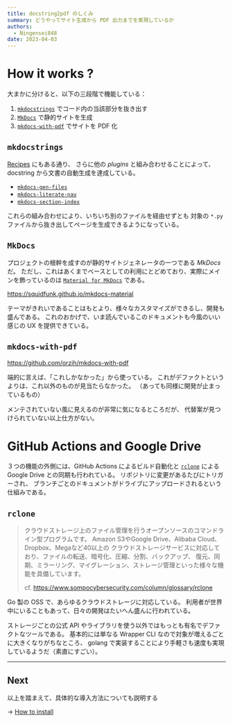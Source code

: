 ```yaml
---
title: docstring2pdf のしくみ
summary: どうやってサイト生成から PDF 出力までを実現しているか
authors:
  - Ningensei848
date: 2023-04-03
---
```


# How it works ?

大まかに分けると、以下の三段階で機能している：

1. [`mkdocstrings`](https://mkdocstrings.github.io/) でコード内の当該部分を抜き出す
2. [`MkDocs`](https://www.mkdocs.org/) で静的サイトを生成
3. [`mkdocs-with-pdf`](https://github.com/orzih/mkdocs-with-pdf) でサイトを PDF 化

## `mkdocstrings`

[Recipes](https://mkdocstrings.github.io/recipes/) にもある通り、
さらに他の _plugins_ と組み合わせることによって、 docstring から文書の自動生成を達成している。

- [`mkdocs-gen-files`](https://github.com/oprypin/mkdocs-gen-files)
- [`mkdocs-literate-nav`](https://github.com/oprypin/mkdocs-literate-nav)
- [`mkdocs-section-index`](https://github.com/oprypin/mkdocs-section-index)

これらの組み合わせにより、いちいち別のファイルを経由せずとも
対象の `*.py` ファイルから抜き出してページを生成できるようになっている。

## `MkDocs`

プロジェクトの根幹を成すのが静的サイトジェネレータの一つである *MkDocs* だ。
ただし、これはあくまでベースとしての利用にとどめており、実際にメインを飾っているのは
 [`Material for MkDocs`](https://squidfunk.github.io/mkdocs-material) である。

https://squidfunk.github.io/mkdocs-material

テーマがきれいであることはもとより、様々なカスタマイズができるし、開発も盛んである。
これのおかげで、いま読んでいるこのドキュメントも今風のいい感じの UX を提供できている。

## `mkdocs-with-pdf`

https://github.com/orzih/mkdocs-with-pdf

端的に言えば、「これしかなかった」から使っている。
これがデファクトというよりは、これ以外のものが見当たらなかった。
（あっても同様に開発が止まっているもの）

メンテされていない風に見えるのが非常に気になるところだが、
代替案が見つけられていない以上仕方がない。

# GitHub Actions and Google Drive

３つの機能の外側には、GitHub Actions によるビルド自動化と
 [`rclone`](https://rclone.org/drive) による Google Drive との同期も行われている。
リポジトリに変更があるたびにトリガーされ、
ブランチごとのドキュメントがドライブにアップロードされるという仕組みである。

## `rclone`

> クラウドストレージ上のファイル管理を行うオープンソースのコマンドライン型プログラムです。
> Amazon S3やGoogle Drive、Alibaba Cloud、Dropbox、Megaなど40以上の
> クラウドストレージサービスに対応しており、ファイルの転送、暗号化、圧縮、分割、バックアップ、
> 復元、同期、ミラーリング、マイグレーション、ストレージ管理といった様々な機能を具備しています。
>
> cf. https://www.sompocybersecurity.com/column/glossary/rclone

Go 製の OSS で、あらゆるクラウドストレージに対応している。
利用者が世界中にいることもあって、日々の開発はたいへん盛んに行われている。

ストレージごとの公式 API やライブラリを使う以外ではもっとも有名でデファクトなツールである。
基本的には単なる Wrapper CLI なので対象が増えるごとに大きくなりがちなところ、
golang で実装することにより手軽さも速度も実現しているようだ（素直にすごい）。

---

## Next

以上を踏まえて、具体的な導入方法についても説明する

→ [How to install](how-to-introduce.md)
